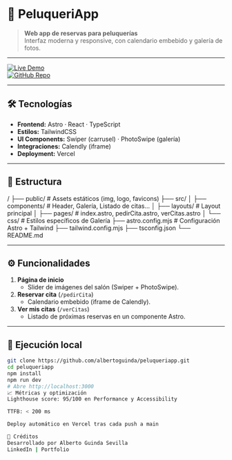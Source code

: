 # 💇 PeluqueriApp

> **Web app de reservas para peluquerías**  
> Interfaz moderna y responsive, con calendario embebido y galería de fotos.

---

[![Live Demo](https://img.shields.io/badge/Live-Demo-10C8FF?logo=vercel)](https://peluqueriapp.vercel.app)  
[![GitHub Repo](https://img.shields.io/badge/GitHub-Repo-181717?logo=github)](https://github.com/albertoguinda/peluqueriapp)

---

## 🛠️ Tecnologías

- **Frontend:** Astro · React · TypeScript
- **Estilos:** TailwindCSS
- **UI Components:** Swiper (carrusel) · PhotoSwipe (galería)
- **Integraciones:** Calendly (iframe)
- **Deployment:** Vercel

---

## 📂 Estructura

/
├── public/ # Assets estáticos (img, logo, favicons)
├── src/
│ ├── components/ # Header, Galería, Listado de citas…
│ ├── layouts/ # Layout principal
│ ├── pages/ # index.astro, pedirCita.astro, verCitas.astro
│ └── css/ # Estilos específicos de Galería
├── astro.config.mjs # Configuración Astro + Tailwind
├── tailwind.config.mjs
├── tsconfig.json
└── README.md

---

## ⚙️ Funcionalidades

1. **Página de inicio**
   - Slider de imágenes del salón (Swiper + PhotoSwipe).
2. **Reservar cita** (`/pedirCita`)
   - Calendario embebido (iframe de Calendly).
3. **Ver mis citas** (`/verCitas`)
   - Listado de próximas reservas en un componente Astro.

---

## 🚀 Ejecución local

```bash
git clone https://github.com/albertoguinda/peluqueriapp.git
cd peluqueriapp
npm install
npm run dev
# Abre http://localhost:3000
📈 Métricas y optimización
Lighthouse score: 95/100 en Performance y Accessibility

TTFB: < 200 ms

Deploy automático en Vercel tras cada push a main

📝 Créditos
Desarrollado por Alberto Guinda Sevilla
LinkedIn | Portfolio
```
